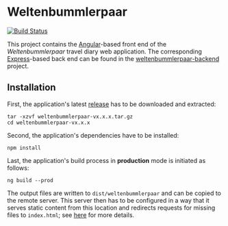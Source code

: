 # Weltenbummlerpaar

[![Build Status](
https://travis-ci.org/kkrings/weltenbummlerpaar.svg?branch=master)](
https://travis-ci.org/kkrings/weltenbummlerpaar)

This project contains the [Angular][]-based front end of the
*Weltenbummlerpaar* travel diary web application. The corresponding
[Express][]-based back end can be found in the [weltenbummlerpaar-backend][]
project.

[Angular]: https://angular.io/
[Express]: https://expressjs.com/
[weltenbummlerpaar-backend]: https://github.com/kkrings/weltenbummlerpaar-backend/


## Installation

First, the application's latest
[release](https://github.com/kkrings/weltenbummlerpaar/releases) has to be
downloaded and extracted:

    tar -xzvf weltenbummlerpaar-vx.x.x.tar.gz
    cd weltenbummlerpaar-vx.x.x

Second, the application's dependencies have to be installed:

    npm install

Last, the application's build process in **production** mode is initiated as
follows:

    ng build --prod

The output files are written to `dist/weltenbummlerpaar` and can be copied to
the remote server. This server then has to be configured in a way that it
serves static content from this location and redirects requests for missing
files to `index.html`; see [here](https://angular.io/guide/deployment) for more
details.
